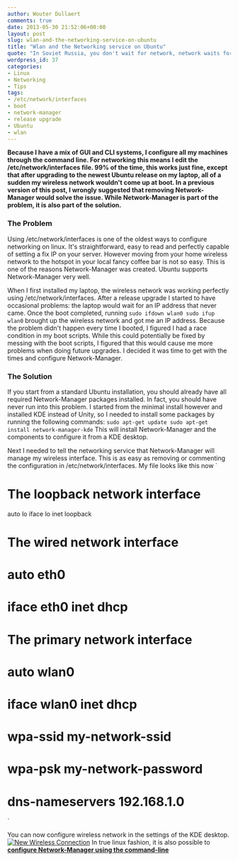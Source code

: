 ```yaml
---
author: Wouter Dullaert
comments: true
date: 2013-05-30 21:52:06+00:00
layout: post
slug: wlan-and-the-networking-service-on-ubuntu
title: "Wlan and the Networking service on Ubuntu"
quote: "In Soviet Russia, you don't wait for network, network waits for you"
wordpress_id: 37
categories:
- Linux
- Networking
- Tips
tags:
- /etc/network/interfaces
- boot
- network-manager
- release upgrade
- Ubuntu
- wlan
---
```



**Because I have a mix of GUI and CLI systems, I configure all my machines through the command line. For networking this means I edit the /etc/network/interfaces file. 99% of the time, this works just fine, except that after upgrading to the newest Ubuntu release on my laptop, all of a sudden my wireless network wouldn't come up at boot. In a previous version of this post, I wrongly suggested that removing Network-Manager would solve the issue. While Network-Manager is part of the problem, it is also part of the solution.**






### The Problem





Using /etc/network/interfaces is one of the oldest ways to configure networking on linux. It's straightforward, easy to read and perfectly capable of setting a fix IP on your server. However moving from your home wireless network to the hotspot in your local fancy coffee bar is not so easy. This is one of the reasons Network-Manager was created. Ubuntu supports Network-Manager very well.






When I first installed my laptop, the wireless network was working perfectly using /etc/network/interfaces. After a release upgrade I started to have occasional problems: the laptop would wait for an IP address that never came. Once the boot completed, running
`
sudo ifdown wlan0
sudo ifup wlan0
`
brought up the wireless network and got me an IP address. Because the problem didn't happen every time I booted, I figured I had a race condition in my boot scripts. While this could potentially be fixed by messing with the boot scripts, I figured that this would cause me more problems when doing future upgrades. I decided it was time to get with the times and configure Network-Manager.






### The Solution





If you start from a standard Ubuntu installation, you should already have all required Network-Manager packages installed. In fact, you should have never run into this problem. I started from the minimal install however and installed KDE instead of Unity, so I needed to install some packages by running the following commands:
`
sudo apt-get update
sudo apt-get install network-manager-kde
`
This will install Network-Manager and the components to configure it from a KDE desktop.






Next I needed to tell the networking service that Network-Manager will manage my wireless interface. This is as easy as removing or commenting the configuration in /etc/network/interfaces. My file looks like this now
`
# The loopback network interface
auto lo
iface lo inet loopback

# The wired network interface
# auto eth0
# iface eth0 inet dhcp

# The primary network interface
# auto wlan0
# iface wlan0 inet dhcp
#    wpa-ssid my-network-ssid
#    wpa-psk my-network-password
#    dns-nameservers 192.168.1.0
`






You can now configure wireless network in the settings of the KDE desktop.
[![New Wireless Connection](http://www.soundhacker.be/blog/wp-content/uploads/2013/05/Network-Manager.png)](http://www.soundhacker.be/blog/wp-content/uploads/2013/05/Network-Manager.png)
In true linux fashion, it is also possible to [**configure Network-Manager using the command-line**](http://arstechnica.com/civis/viewtopic.php?t=1163023)
